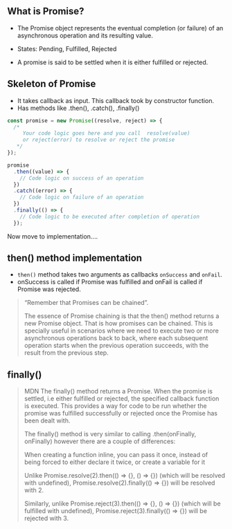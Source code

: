 ## What is Promise?

- The Promise object represents the eventual completion (or failure) of an asynchronous operation and its resulting value.

- States: Pending, Fulfilled, Rejected

- A promise is said to be settled when it is either fulfilled or rejected.

## Skeleton of Promise

- It takes callback as input. This callback took by constructor function.
- Has methods like .then(), .catch(), .finally()

```js
const promise = new Promise((resolve, reject) => {
  /*
     Your code logic goes here and you call  resolve(value)
     or reject(error) to resolve or reject the promise
   */
});

promise
  .then((value) => {
    // Code logic on success of an operation
  })
  .catch((error) => {
    // Code logic on failure of an operation
  })
  .finally(() => {
    // Code logic to be executed after completion of operation
  });
```

Now move to implementation....

## then() method implementation

- `then()` method takes two arguments as callbacks `onSuccess` and `onFail`.
- onSuccess is called if Promise was fulfilled and onFail is called if Promise was rejected.

> “Remember that Promises can be chained”.
>
> The essence of Promise chaining is that the then() method returns a new Promise object. That is how promises can be chained. This is specially useful in scenarios where we need to execute two or more asynchronous operations back to back, where each subsequent operation starts when the previous operation succeeds, with the result from the previous step.

## finally()

> MDN
> The finally() method returns a Promise. When the promise is settled, i.e either fulfilled or rejected, the specified callback function is executed. This provides a way for code to be run whether the promise was fulfilled successfully or rejected once the Promise has been dealt with.
>
> The finally() method is very similar to calling .then(onFinally, onFinally) however there are a couple of differences:
>
> When creating a function inline, you can pass it once, instead of being forced to either declare it twice, or create a variable for it
>
> Unlike Promise.resolve(2).then(() => {}, () => {}) (which will be resolved with undefined), Promise.resolve(2).finally(() => {}) will be resolved with 2.
>
> Similarly, unlike Promise.reject(3).then(() => {}, () => {}) (which will be fulfilled with undefined), Promise.reject(3).finally(() => {}) will be rejected with 3.
